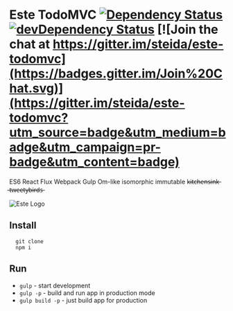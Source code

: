 # Este TodoMVC [![Dependency Status](https://david-dm.org/steida/este-todomvc.png)](https://david-dm.org/steida/este-todomvc) [![devDependency Status](https://david-dm.org/steida/este-todomvc/dev-status.png)](https://david-dm.org/steida/este-todomvc#info=devDependencies) [![Join the chat at https://gitter.im/steida/este-todomvc](https://badges.gitter.im/Join%20Chat.svg)](https://gitter.im/steida/este-todomvc?utm_source=badge&utm_medium=badge&utm_campaign=pr-badge&utm_content=badge)

ES6 React Flux Webpack Gulp Om-like isomorphic immutable k̶i̶t̶c̶h̶e̶n̶s̶i̶n̶k̶ ̶t̶w̶e̶e̶t̶y̶b̶i̶r̶d̶s̶

![Este Logo](https://cloud.githubusercontent.com/assets/66249/5931133/9e973dfc-a699-11e4-83bc-7b5c6fb58bfd.jpeg)

## Install

```
  git clone
  npm i
```

## Run

- `gulp`              - start development
- `gulp -p`           - build and run app in production mode
- `gulp build -p`     - just build app for production
